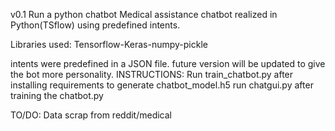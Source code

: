 v0.1
Run a python chatbot
Medical assistance chatbot realized in Python(TSflow) using predefined intents.

Libraries used: Tensorflow-Keras-numpy-pickle

intents were predefined in a JSON file. future version will be updated to give the bot more personality. 
INSTRUCTIONS:
Run train_chatbot.py after installing requirements
to generate chatbot_model.h5
run chatgui.py after training the chatbot.py





TO/DO:
Data scrap from reddit/medical

